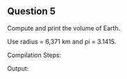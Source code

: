 ## Question 5

Compute and print the volume of Earth.

Use radius = 6,371 km and pi = 3.1415.

Compilation Steps:  

Output:

